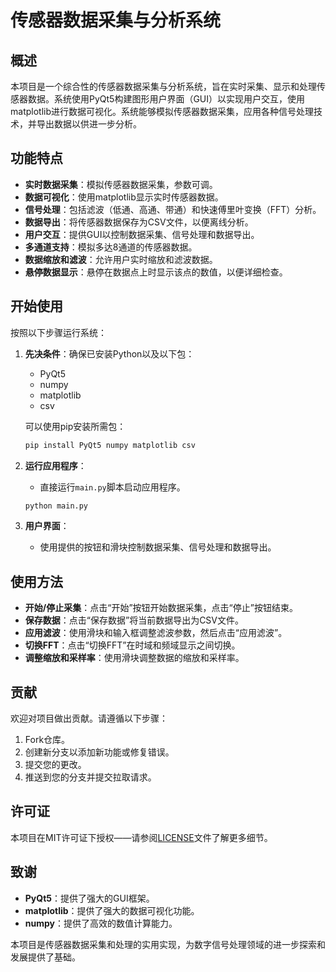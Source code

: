# 传感器数据采集与分析系统

## 概述
本项目是一个综合性的传感器数据采集与分析系统，旨在实时采集、显示和处理传感器数据。系统使用PyQt5构建图形用户界面（GUI）以实现用户交互，使用matplotlib进行数据可视化。系统能够模拟传感器数据采集，应用各种信号处理技术，并导出数据以供进一步分析。

## 功能特点
- **实时数据采集**：模拟传感器数据采集，参数可调。
- **数据可视化**：使用matplotlib显示实时传感器数据。
- **信号处理**：包括滤波（低通、高通、带通）和快速傅里叶变换（FFT）分析。
- **数据导出**：将传感器数据保存为CSV文件，以便离线分析。
- **用户交互**：提供GUI以控制数据采集、信号处理和数据导出。
- **多通道支持**：模拟多达8通道的传感器数据。
- **数据缩放和滤波**：允许用户实时缩放和滤波数据。
- **悬停数据显示**：悬停在数据点上时显示该点的数值，以便详细检查。

## 开始使用
按照以下步骤运行系统：

1. **先决条件**：确保已安装Python以及以下包：
   - PyQt5
   - numpy
   - matplotlib
   - csv

   可以使用pip安装所需包：
   ```bash
   pip install PyQt5 numpy matplotlib csv
   ```

2. **运行应用程序**：
   - 直接运行`main.py`脚本启动应用程序。
   ```bash
   python main.py
   ```

3. **用户界面**：
   - 使用提供的按钮和滑块控制数据采集、信号处理和数据导出。

## 使用方法
- **开始/停止采集**：点击“开始”按钮开始数据采集，点击“停止”按钮结束。
- **保存数据**：点击“保存数据”将当前数据导出为CSV文件。
- **应用滤波**：使用滑块和输入框调整滤波参数，然后点击“应用滤波”。
- **切换FFT**：点击“切换FFT”在时域和频域显示之间切换。
- **调整缩放和采样率**：使用滑块调整数据的缩放和采样率。

## 贡献
欢迎对项目做出贡献。请遵循以下步骤：
1. Fork仓库。
2. 创建新分支以添加新功能或修复错误。
3. 提交您的更改。
4. 推送到您的分支并提交拉取请求。

## 许可证
本项目在MIT许可证下授权——请参阅[LICENSE](LICENSE)文件了解更多细节。

## 致谢
- **PyQt5**：提供了强大的GUI框架。
- **matplotlib**：提供了强大的数据可视化功能。
- **numpy**：提供了高效的数值计算能力。

本项目是传感器数据采集和处理的实用实现，为数字信号处理领域的进一步探索和发展提供了基础。
